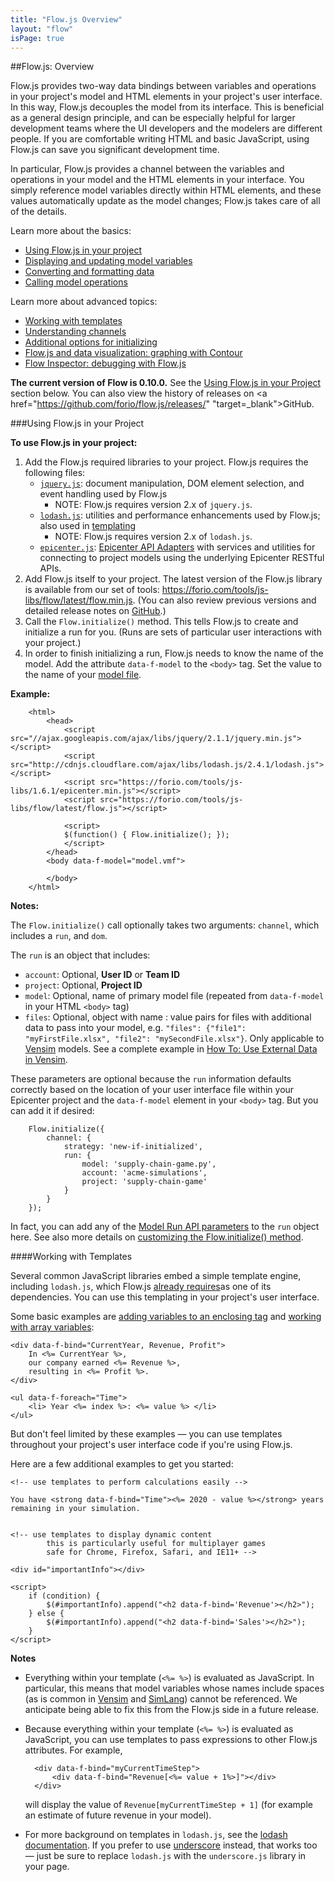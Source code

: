 ```yaml
---
title: "Flow.js Overview"
layout: "flow"
isPage: true
---
```


##Flow.js: Overview

Flow.js provides two-way data bindings between variables and operations in your project's model and HTML elements in your project's user interface. In this way, Flow.js decouples the model from its interface. This is beneficial as a general design principle, and can be especially helpful for larger development teams where the UI developers and the modelers are different people. If you are comfortable writing HTML and basic JavaScript, using Flow.js can save you significant development time.

In particular, Flow.js provides a channel between the variables and operations in your model and the HTML elements in your interface. You simply reference model variables directly within HTML elements, and these values automatically update as the model changes; Flow.js takes care of all of the details.


Learn more about the basics:

* [Using Flow.js in your project](#using_in_project)
* [Displaying and updating model variables](./attributes-overview/)
* [Converting and formatting data](./converter-overview/)
* [Calling model operations](./operations-overview/)

Learn more about advanced topics:

* [Working with templates](#templates)
* [Understanding channels](./channel-overview/)
* [Additional options for initializing](./generated/flow-js/)
* [Flow.js and data visualization: graphing with Contour](./graphing-overview/)
* [Flow Inspector: debugging with Flow.js](./inspector-overview/)

**The current version of Flow is 0.10.0.** See the [Using Flow.js in your Project](#using_in_project) section below. You can also view the history of releases on <a href="https://github.com/forio/flow.js/releases/" "target=_blank">GitHub</a>.


<a name="using_in_project"></a>
###Using Flow.js in your Project

**To use Flow.js in your project:**

1. Add the Flow.js required libraries to your project. Flow.js requires the following files:
	* [`jquery.js`](http://jquery.com): document manipulation, DOM element selection, and event handling used by Flow.js
		* NOTE: Flow.js requires version 2.x of `jquery.js`.
	* [`lodash.js`](http://lodash.com): utilities and performance enhancements used by Flow.js; also used in [templating](#templates)
		* NOTE: Flow.js requires version 2.x of `lodash.js`.
	* [`epicenter.js`](https://forio.com/tools/js-libs/1.5.0/epicenter.min.js): [Epicenter API Adapters](../api_adapters/) with services and utilities for connecting to project models using the underlying Epicenter RESTful APIs.
2. Add Flow.js itself to your project. The latest version of the Flow.js library is available from our set of tools: <a href="https://forio.com/tools/js-libs/flow/latest/flow.min.js" target="_blank">https://forio.com/tools/js-libs/flow/latest/flow.min.js</a>. (You can also review previous versions and detailed release notes on <a href="https://github.com/forio/flow.js/releases" target="_blank">GitHub</a>.)
3. Call the `Flow.initialize()` method. This tells Flow.js to create and initialize a run for you. (Runs are sets of particular user interactions with your project.)
4. In order to finish initializing a run, Flow.js needs to know the name of the model. Add the attribute `data-f-model` to the `<body>` tag. Set the value to the name of your [model file](../writing_your_model/).

**Example:**

		<html>
			<head>
				<script src="//ajax.googleapis.com/ajax/libs/jquery/2.1.1/jquery.min.js"></script>
				<script src="http://cdnjs.cloudflare.com/ajax/libs/lodash.js/2.4.1/lodash.js"></script>
				<script src="https://forio.com/tools/js-libs/1.6.1/epicenter.min.js"></script>
				<script src="https://forio.com/tools/js-libs/flow/latest/flow.js"></script>
				
				<script>
				$(function() { Flow.initialize(); });
				</script>
			</head>
			<body data-f-model="model.vmf">

			</body>
		</html>


**Notes:**

The `Flow.initialize()` call optionally takes two arguments: `channel`, which includes a `run`, and `dom`.

The `run` is an object that includes:
	
* `account`: Optional, **User ID** or **Team ID**
* `project`: Optional, **Project ID**
* `model`: Optional, name of primary model file (repeated from `data-f-model` in your HTML `<body>` tag)
* `files`: Optional, object with name : value pairs for files with additional data to pass into your model, e.g. `"files": {"file1": "myFirstFile.xlsx", "file2": "mySecondFile.xlsx"}`. Only applicable to [Vensim](../model_code/vensim/) models. See a complete example in [How To: Use External Data in Vensim](../model_code/vensim/vensim_example_xls/).

These parameters are optional because the `run` information defaults correctly based on the location of your user interface file within your Epicenter project and the `data-f-model` element in your `<body>` tag. But you can add it if desired: 

		Flow.initialize({
			channel: {
				strategy: 'new-if-initialized',
				run: {
					model: 'supply-chain-game.py',
					account: 'acme-simulations',
					project: 'supply-chain-game'
				}
			}
		});
	
In fact, you can add any of the [Model Run API parameters](../rest_apis/other_apis/model_apis/run/) to the `run` object here. See also more details on [customizing the Flow.initialize() method](./generated/flow-js/).


<a name="templates"></a>
####Working with Templates

Several common JavaScript libraries embed a simple template engine, including `lodash.js`, which Flow.js [already requires](#using_in_project)as one of its dependencies. You can use this templating in your project's user interface.

Some basic examples are [adding variables to an enclosing tag](./generated/dom/attributes/binds/default-bind-attr/) and [working with array variables](./generated/dom/attributes/foreach/default-foreach-attr/):

	<div data-f-bind="CurrentYear, Revenue, Profit">
		In <%= CurrentYear %>, 
		our company earned <%= Revenue %>, 
		resulting in <%= Profit %>.
	</div>

	<ul data-f-foreach="Time">
		<li> Year <%= index %>: <%= value %> </li>
	</ul>

But don't feel limited by these examples &mdash; you can use templates throughout your project's user interface code if you're using Flow.js.

Here are a few additional examples to get you started:

	<!-- use templates to perform calculations easily -->
	
	You have <strong data-f-bind="Time"><%= 2020 - value %></strong> years remaining in your simulation.


	<!-- use templates to display dynamic content
			this is particularly useful for multiplayer games
			safe for Chrome, Firefox, Safari, and IE11+ -->
	
	<div id="importantInfo"></div>
	
	<script>
		if (condition) {
			$(#importantInfo).append("<h2 data-f-bind='Revenue'></h2>");
		} else {
			$(#importantInfo).append("<h2 data-f-bind='Sales'></h2>");
		}
	</script>

**Notes**

* Everything within your template (`<%= %>`) is evaluated as JavaScript. In particular, this means that model variables whose names include spaces (as is common in [Vensim](../model_code/vensim/) and [SimLang](../model_code/forio_simlang/)) cannot be referenced. We anticipate being able to fix this from the Flow.js side in a future release.

* Because everything within your template (`<%= %>`) is evaluated as JavaScript, you can use templates to pass expressions to other Flow.js attributes. For example, 

		<div data-f-bind="myCurrentTimeStep">
    		<div data-f-bind="Revenue[<%= value + 1%>]"></div>
		</div>

	will display the value of `Revenue[myCurrentTimeStep + 1]` (for example an estimate of future revenue in your model).

* For more background on templates in `lodash.js`, see the <a href="https://lodash.com/docs#template" target="_blank">lodash documentation</a>. If you prefer to use <a href="http://underscorejs.org/#template" target="_blank">underscore</a> instead, that works too &mdash; just be sure to replace `lodash.js` with the `underscore.js` library in your page.
